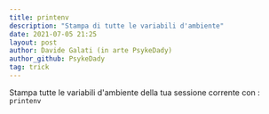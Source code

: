 ```yaml
---
title: printenv
description: "Stampa di tutte le variabili d'ambiente"
date: 2021-07-05 21:25
layout: post
author: Davide Galati (in arte PsykeDady)
author_github: PsykeDady
tag: trick
---
```


Stampa tutte le variabili d'ambiente della tua sessione corrente con :
`printenv`

